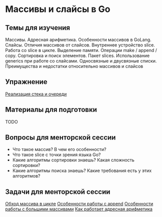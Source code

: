 # Массивы и слайсы в Go

## Темы для изучения
Массивы. Адресная арифметика. Особенности массивов в GoLang. 
Слайсы. Отличия массивов от слайсов.
Внутреннее устройство slice. Работа со slice в цикле.
Выделение памяти. Операции make / append / copy.
Сортировка и поиск элементов. Пакет slices. 
Использование generics при работе со слайсами.
Односвязные и двусвязные списки. Преимущества и недостатки относительно массивов и слайсов

## Упражнение
[Реализация стека и очереди](../../homework/02-array-and-slices/structures.md)

## Материалы для подготовки
TODO

## Вопросы для менторской сессии
* Что такое массив? В чем его особенности?
* Что такое slice с точки зрения языка Go?
* Какие алгоритмы сортировки знаешь? Какая сложность сортировки?
* Какие алгоритмы поиска знаешь? Какие требования есть у этих алгоритмов?

## Задачи для менторской сессии
[Обход массива в цикле](../../examples/02-array-and-slices/01/main.go)
[Особенности работы с append](../../examples/02-array-and-slices/02/main.go)
[Особенности работы с большими массивами](../../examples/02-array-and-slices/03/main.go)
[Как работает адресная арифметика](../../examples/02-array-and-slices/04/main.go)
